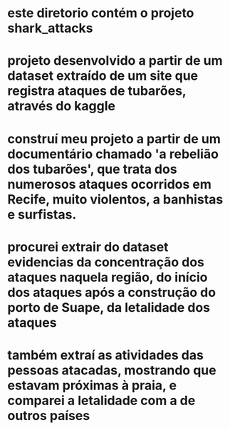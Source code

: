 # este diretorio contém o projeto shark_attacks
# projeto desenvolvido a partir de um dataset extraído de um site que registra ataques de tubarões, através do kaggle
# construí meu projeto a partir de um documentário chamado 'a rebelião dos tubarões', que trata dos numerosos ataques ocorridos em Recife, muito violentos, a banhistas e surfistas.
# procurei extrair do dataset evidencias da concentração dos ataques naquela região, do início dos ataques após a construção do porto de Suape, da letalidade dos ataques
# também extraí as atividades das pessoas atacadas, mostrando que estavam próximas à praia, e comparei a letalidade com a de outros países
